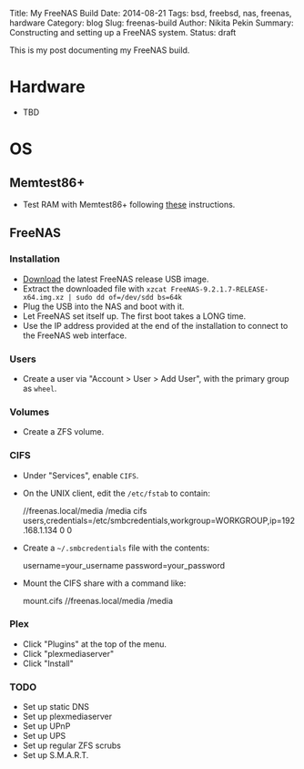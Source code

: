 Title: My FreeNAS Build
Date: 2014-08-21
Tags: bsd, freebsd, nas, freenas, hardware
Category: blog
Slug: freenas-build
Author: Nikita Pekin
Summary: Constructing and setting up a FreeNAS system.
Status: draft

This is my post documenting my FreeNAS build.

# Hardware

* TBD

# OS

## Memtest86+

* Test RAM with Memtest86+ following [these](http://forum.canardpc.com/threads/28875-Linux-HOWTO-Boot-Memtest-on-USB-Drive) instructions.

## FreeNAS
### Installation
* [Download](http://www.freenas.org/download-freenas-release.html) the latest FreeNAS release USB image.
* Extract the downloaded file with `xzcat FreeNAS-9.2.1.7-RELEASE-x64.img.xz | sudo dd of=/dev/sdd bs=64k`
* Plug the USB into the NAS and boot with it.
* Let FreeNAS set itself up. The first boot takes a LONG time.
* Use the IP address provided at the end of the installation to connect to the FreeNAS web interface.

### Users
* Create a user via "Account > User > Add User", with the primary group as `wheel`.

### Volumes
* Create a ZFS volume.

### CIFS
* Under "Services", enable `CIFS`.
* On the UNIX client, edit the `/etc/fstab` to contain:

    //freenas.local/media   /media      cifs    users,credentials=/etc/smbcredentials,workgroup=WORKGROUP,ip=192.168.1.134 0 0

* Create a `~/.smbcredentials` file with the contents:

    username=your_username
    password=your_password

* Mount the CIFS share with a command like:

    mount.cifs //freenas.local/media /media

### Plex

* Click "Plugins" at the top of the menu.
* Click "plexmediaserver"
* Click "Install"

### TODO

* Set up static DNS
* Set up plexmediaserver
* Set up UPnP
* Set up UPS
* Set up regular ZFS scrubs
* Set up S.M.A.R.T.
